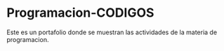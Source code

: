 # Programacion-CODIGOS
Este es un portafolio donde se muestran las actividades de la materia de programacion.
